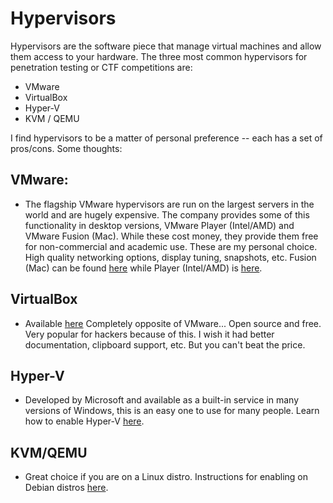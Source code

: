 # Hypervisors

Hypervisors are the software piece that manage virtual machines and allow them access to your hardware. The three most common hypervisors for penetration testing or CTF competitions are:

* VMware
* VirtualBox
* Hyper-V
* KVM / QEMU

I find hypervisors to be a matter of personal preference -- each has a set of pros/cons. Some thoughts:

## VMware:
* The flagship VMware hypervisors are run on the largest servers in the world and are hugely expensive. The company provides some of this functionality in desktop versions, VMware Player (Intel/AMD) and VMware Fusion (Mac). While these cost money, they provide them free for non-commercial and academic use. These are my personal choice. High quality networking options, display tuning, snapshots, etc. Fusion (Mac) can be found [here](https://www.vmware.com/products/fusion/fusion-evaluation.html) while Player (Intel/AMD) is [here](https://www.vmware.com/content/vmware/vmware-published-sites/us/products/workstation-player/workstation-player-evaluation.html.html).

## VirtualBox
* Available [here](https://www.virtualbox.org/) Completely opposite of VMware... Open source and free. Very popular for hackers because of this. I wish it had better documentation, clipboard support, etc. But you can't beat the price.

## Hyper-V
* Developed by Microsoft and available as a built-in service in many versions of Windows, this is an easy one to use for many people. Learn how to enable Hyper-V [here](https://learn.microsoft.com/en-us/virtualization/hyper-v-on-windows/quick-start/enable-hyper-v).

## KVM/QEMU
* Great choice if you are on a Linux distro. Instructions for enabling on Debian distros [here](https://wiki.debian.org/KVM).
